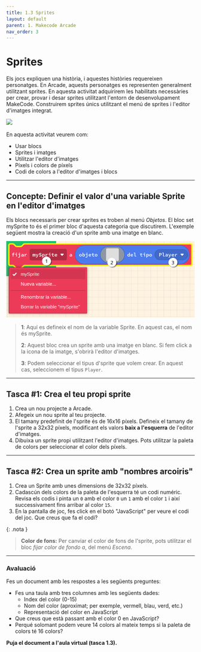```yaml
---
title: 1.3 Sprites
layout: default
parent: 1. Makecode Arcade
nav_order: 3
---
```


# Sprites


Els jocs expliquen una història, i aquestes històries requereixen personatges. En Arcade, aquests personatges es representen generalment utilitzant sprites. En aquesta activitat adquirirem les habilitats necessàries per crear, provar i desar sprites utilitzant l'entorn de desenvolupament MakeCode. Construirem sprites únics utilitzant el menú de sprites i l'editor d'imatges integrat.

![](https://pxt.azureedge.net/blob/9eb8a6ac1c0fe584e7f92c15f51106094d090fd8/static/courses/csintro1/intro/image-editor-features.png)

En aquesta activitat veurem com:

- Usar blocs
- Sprites i imatges
- Utilitzar l'editor d'imatges
- Píxels i colors de píxels
- Codi de colors a l'editor d'imatges i blocs

---

## Concepte: Definir el valor d'una variable Sprite en l'editor d'imatges

<!--<iframe width="560" height="315" src="https://www.youtube.com/embed/gCtzHzg_BZM?si=hGVOmJkc8YpMckI3&amp;start=30" title="YouTube video player" frameborder="0" allow="accelerometer; autoplay; clipboard-write; encrypted-media; gyroscope; picture-in-picture; web-share" referrerpolicy="strict-origin-when-cross-origin" allowfullscreen></iframe>-->

Els blocs necessaris per crear sprites es troben al menú _Objetos_. El bloc set mySprite to és el primer bloc d'aquesta categoria que discutirem. L'exemple següent mostra la creació d'un sprite amb una imatge en blanc.

![alt text](../images/block_parts.png)

> **1**:  Aquí es defineix el nom de la variable Sprite. En aquest cas, el nom és mySprite.
> 
> **2**:  Aquest bloc crea un sprite amb una imatge en blanc. Si fem click a la icona de la imatge, s'obrirà l'editor d'imatges.
> 
> **3**: Podem seleccionar el tipus d'sprite que volem crear. En aquest cas, seleccionem el tipus `Player`.

---

## Tasca #1: Crea el teu propi sprite

1. Crea un nou projecte a Arcade.
2. Afegeix un nou sprite al teu projecte.
3. El tamany predefinit de l'sprite és de 16x16 píxels. Defineix el tamany de l'sprite a 32x32 píxels, modificant els valors **baix a l'esquerra** de l'editor d'imatges.
4. Dibuixa un sprite propi utilitzant l'editor d'imatges. Pots utilitzar la paleta de colors per seleccionar el color dels píxels.

---

## Tasca #2: Crea un sprite amb "nombres arcoiris"  

1. Crea un Sprite amb unes dimensions de 32x32 píxels.
2. Cadascún dels colors de la paleta de l'esquerra té un codi numéric. Revisa els codis i pinta un `0` amb el color `0` un `1` amb el color `1` i així successivament fins arribar al color `15`.
3. En la pantalla de joc, fes click en el botó "JavaScript" per veure el codi del joc. Que creus que fa el codi?

{: .nota }
> **Color de fons:**
> Per canviar el color de fons de l'sprite, pots utilitzar el bloc _fijar color de fondo a_, del menú _Escena_.

---

### Avaluació

Fes un document amb les respostes a les següents preguntes:

- Fes una taula amb tres columnes amb les següents dades:
  - Index del color (0-15)
  - Nom del color (aproximat; per exemple, vermell, blau, verd, etc.)
  - Representació del color en JavaScript    
- Que creus que està passant amb el color 0 en JavaScript?
- Perqué solomant podem veure 14 colors al mateix temps si la paleta de colors té 16 colors?

**Puja el document a l'aula virtual (tasca 1.3).**
